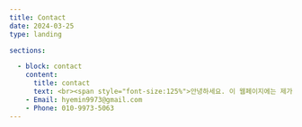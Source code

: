 ```yaml
---
title: Contact
date: 2024-03-25
type: landing

sections:

  - block: contact
    content:
      title: contact
      text: <br><span style="font-size:125%">안녕하세요. 이 웹페이지에는 제가 대학생활을 하면서 한 동아리 활동과 프로젝트, 대외활동 등에 대한 내용이 기록되어 있습니다. 추후에는 개인프로젝트 등 컴퓨터공학 관련 포트폴리오로 활용할 계획입니다. </span><br>
    - Email: hyemin9973@gmail.com
    - Phone: 010-9973-5063
---
```



<!-- ---
title: Contact
date: 2022-10-24

type: landing

sections:
  - block: contact
    content:
      title: Contact
      text: <br> <span style="font-size:95%">문의하실 내용이 있으시면 연락주세요.</span> <br>
    - Email: hyemin9973@gmail.com
    - Phone: 010-9973-5063
      address:
        street: 전북대학교 공과대학 7호관 
        city: 전주시
        region: 전라북도
        postcode: '54896'
        country: 대한민국
        country_code: KO
      coordinates:
        latitude: '35.84601324617979'
        longitude: '127.13444961966684'
      directions: 
      #contact_links:
      #  - icon: comments
      #    icon_pack: fas
      #    name: Discuss on Forum
      #    link: 'https://discourse.gohugo.io'
    
      # Automatically link email and phone or display as text?
      autolink: true
    
      # # Email form provider
      # form:
      #   provider: netlify
      #   formspree:
      #     id:
      #   netlify:
      #     # Enable CAPTCHA challenge to reduce spam?
      #     captcha: true
    design:
      columns: '3'
--- -->